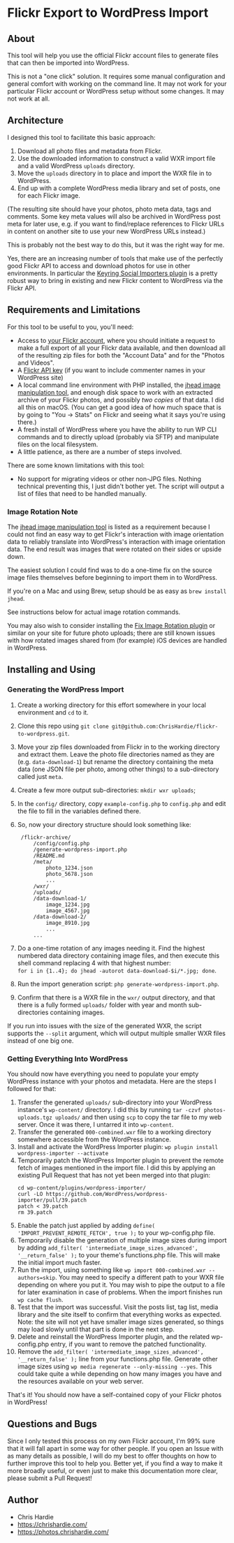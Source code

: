# Flickr Export to WordPress Import

## About

This tool will help you use the official Flickr account files to generate files that can then be imported into WordPress.

This is not a "one click" solution. It requires some manual configuration and general comfort with working on the command line. It may not work for your particular Flickr account or WordPress setup without some changes. It may not work at all.

## Architecture

I designed this tool to facilitate this basic approach:

1. Download all photo files and metadata from Flickr.
2. Use the downloaded information to construct a valid WXR import file and a valid WordPress `uploads` directory.
3. Move the `uploads` directory in to place and import the WXR file in to WordPress.
4. End up with a complete WordPress media library and set of posts, one for each Flickr image.

(The resulting site should have your photos, photo meta data, tags and comments. Some key meta values will also be archived in WordPress post meta for later use, e.g. if you want to find/replace references to Flickr URLs in content on another site to use your new WordPress URLs instead.)

This is probably not the best way to do this, but it was the right way for me. 

Yes, there are an increasing number of tools that make use of the perfectly good Flickr API to access and download photos for use in other environments. In particular the [Keyring Social Importers plugin](https://wordpress.org/plugins/keyring-social-importers/) is a pretty robust way to bring in existing and new Flickr content to WordPress via the Flickr API.

## Requirements and Limitations

For this tool to be useful to you, you'll need:

* Access to [your Flickr account](https://www.flickr.com/account), where you should initiate a request to make a full export of all your Flickr data available, and then download all of the resulting zip files for both the "Account Data" and for the "Photos and Videos".
* A [Flickr API key](https://www.flickr.com/services/apps/create/apply/) (if you want to include commenter names in your WordPress site)
* A local command line environment with PHP installed, the [jhead image manipulation tool](http://www.sentex.net/~mwandel/jhead/), and enough disk space to work with an extracted archive of your Flickr photos, and possibly _two copies_ of that data. I did all this on macOS. (You can get a good idea of how much space that is by going to "You -> Stats" on Flickr and seeing what it says you're using there.) 
* A fresh install of WordPress where you have the ability to run WP CLI commands and to directly upload (probably via SFTP) and manipulate files on the local filesystem.
* A little patience, as there are a number of steps involved.

There are some known limitations with this tool:

* No support for migrating videos or other non-JPG files. Nothing technical preventing this, I just didn't bother yet. The script will output a list of files that need to be handled manually.

### Image Rotation Note

The [jhead image manipulation tool](http://www.sentex.net/~mwandel/jhead/) is listed as a requirement because I could not find an easy way to get Flickr's interaction with image orientation data to reliably translate into WordPress's interaction with image orientation data. The end result was images that were rotated on their sides or upside down.

The easiest solution I could find was to do a one-time fix on the source image files themselves before beginning to import them in to WordPress.

If you're on a Mac and using Brew, setup should be as easy as `brew install jhead`. 

See instructions below for actual image rotation commands.

You may also wish to consider installing the [Fix Image Rotation plugin](https://wordpress.org/plugins/fix-image-rotation/) or similar on your site for future photo uploads; there are still known issues with how rotated images shared from (for example) iOS devices are handled in WordPress.

## Installing and Using

### Generating the WordPress Import

1. Create a working directory for this effort somewhere in your local environment and `cd` to it.
2. Clone this repo using `git clone git@github.com:ChrisHardie/flickr-to-wordpress.git`.
3. Move your zip files downloaded from Flickr in to the working directory and extract them. Leave the photo file directories named as they are (e.g. `data-download-1`) but rename the directory containing the meta data (one JSON file per photo, among other things) to a sub-directory called just `meta`.
4. Create a few more output sub-directories: `mkdir wxr uploads`;
5. In the `config/` directory, copy `example-config.php` to `config.php` and edit the file to fill in the variables defined there. 
6. So, now your directory structure should look something like:

        /flickr-archive/
            /config/config.php
            /generate-wordpress-import.php
            /README.md
            /meta/
                photo_1234.json
                photo_5678.json
                ...
            /wxr/
            /uploads/
            /data-download-1/
                image_1234.jpg
                image_4567.jpg
            /data-download-2/
                image_8910.jpg
                ...
            ...
            
7. Do a one-time rotation of any images needing it. Find the highest numbered data directory containing image files, and then execute this shell command replacing 4 with that highest number:     
    ```for i in {1..4}; do jhead -autorot data-download-$i/*.jpg; done```.
8. Run the import generation script: `php generate-wordpress-import.php`.
9. Confirm that there is a WXR file in the `wxr/` output directory, and that there is a fully formed `uploads/` folder with year and month sub-directories containing images.

If you run into issues with the size of the generated WXR, the script supports the `--split` argument, which will output multiple smaller WXR files instead of one big one.

### Getting Everything Into WordPress

You should now have everything you need to populate your empty WordPress instance with your photos and metadata. Here are the steps I followed for that:

1. Transfer the generated `uploads/` sub-directory into your WordPress instance's `wp-content/` directory. I did this by running `tar -czvf photos-uploads.tgz uploads/` and then using `scp` to copy the tar file to my web server. Once it was there, I untarred it into `wp-content`.
2. Transfer the generated `000-combined.wxr` file to a working directory somewhere accessible from the WordPress instance. 
3. Install and activate the WordPress Importer plugin: `wp plugin install wordpress-importer --activate`
4. Temporarily patch the WordPress Importer plugin to prevent the remote fetch of images mentioned in the import file. I did this by applying an existing Pull Request that has not yet been merged into that plugin:
    ```
    cd wp-content/plugins/wordpress-importer/
    curl -LO https://github.com/WordPress/wordpress-importer/pull/39.patch
    patch < 39.patch
    rm 39.patch
    ```
5. Enable the patch just applied by adding `define( 'IMPORT_PREVENT_REMOTE_FETCH', true );` to your wp-config.php file.
6. Temporarily disable the generation of multiple image sizes during import by adding `add_filter( 'intermediate_image_sizes_advanced', '__return_false' );` to your theme's functions.php file. This will make the initial import much faster.
7. Run the import, using something like `wp import 000-combined.wxr --authors=skip`. You may need to specify a different path to your WXR file depending on where you put it. You may wish to pipe the output to a file for later examination in case of problems. When the import finishes run `wp cache flush`.
8. Test that the import was successful. Visit the posts list, tag list, media library and the site itself to confirm that everything works as expected. Note: the site will not yet have smaller image sizes generated, so things may load slowly until that part is done in the next step.
9. Delete and reinstall the WordPress Importer plugin, and the related wp-config.php entry, if you want to remove the patched functionality.
10. Remove the `add_filter( 'intermediate_image_sizes_advanced', '__return_false' );` line from your functions.php file. Generate other image sizes using `wp media regenerate --only-missing --yes`. This could take quite a while depending on how many images you have and the resources available on your web server.

That's it! You should now have a self-contained copy of your Flickr photos in WordPress!

## Questions and Bugs

Since I only tested this process on my own Flickr account, I'm 99% sure that it will fall apart in some way for other people. If you open an Issue with as many details as possible, I will do my best to offer thoughts on how to further improve this tool to help you. Better yet, if you find a way to make it more broadly useful, or even just to make this documentation more clear, please submit a Pull Request!

## Author

* Chris Hardie
* https://chrishardie.com/
* https://photos.chrishardie.com/

